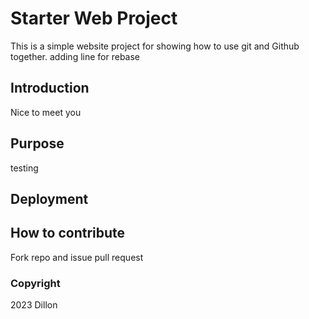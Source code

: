 # Starter Web Project

This is a simple website project for showing how to use git and Github together. adding line for rebase

## Introduction
Nice to meet you

## Purpose
testing

## Deployment

## How to contribute

Fork repo and issue pull request

### Copyright

2023 Dillon
